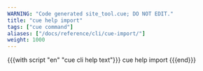 ```yaml
---
WARNING: "Code generated site_tool.cue; DO NOT EDIT."
title: "cue help import"
tags: ["cue command"]
aliases: ["/docs/reference/cli/cue-import/"]
weight: 1000
---
```


{{{with script "en" "cue cli help text"}}}
cue help import
{{{end}}}

